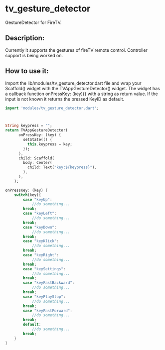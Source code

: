 # tv_gesture_detector

GestureDetector for FireTV.

## Description:

Currently it supports the gestures of fireTV remote control. Controller support is being worked on.

## How to use it:

Import the lib/modules/tv_gesture_detector.dart file and wrap your Scaffold() widget with the TVAppGestureDetector() widget. The widget has a callback function onPressKey: (key){} with a string as return value. If the input is not known it returns the pressed KeyID as default.

```dart
import 'modules/tv_gesture_detector.dart';



String keypress = "";
return TVAppGestureDetector(
      onPressKey: (key) {
        setState(() {
          this.keypress = key;
        });
      },
      child: Scaffold(
        body: Center(
          child: Text("key:${keypress}"),
        ),
      ),
    );
```
```dart
onPressKey: (key) {
    switch(key){
        case "keyUp":
            //do something...
        break;
        case "keyLeft":
            //do something...  
        break;
        case "keyDown":
            //do something...
        break;
        case "keyKlick":
            //do something...
        break;
        case "keyRight":
            //do something...
        break;
        case "keySettings":
            //do something...
        break;
        case "keyFastBackward":
            //do something...
        break;
        case "keyPlayStop":
            //do something...
        break;
        case "keyFastForward":
            //do something...
        break;
        default:
            //do something...
        break;
    }     
}
```